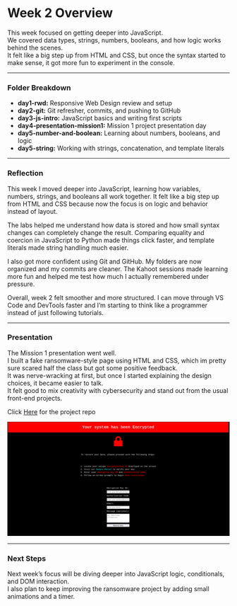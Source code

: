 # Week 2 Overview

This week focused on getting deeper into JavaScript.  
We covered data types, strings, numbers, booleans, and how logic works behind the scenes.  
It felt like a big step up from HTML and CSS, but once the syntax started to make sense, it got more fun to experiment in the console.

---

### Folder Breakdown
- **day1-rwd:** Responsive Web Design review and setup  
- **day2-git:** Git refresher, commits, and pushing to GitHub  
- **day3-js-intro:** JavaScript basics and writing first scripts  
- **day4-presentation-mission1:** Mission 1 project presentation day  
- **day5-number-and-boolean:** Learning about numbers, booleans, and logic  
- **day5-string:** Working with strings, concatenation, and template literals  

---

### Reflection
This week I moved deeper into JavaScript, learning how variables, numbers, strings, and booleans all work together.
It felt like a big step up from HTML and CSS because now the focus is on logic and behavior instead of layout.

The labs helped me understand how data is stored and how small syntax changes can completely change the result.
Comparing equality and coercion in JavaScript to Python made things click faster, and template literals made string handling much easier.

I also got more confident using Git and GitHub. My folders are now organized and my commits are cleaner.
The Kahoot sessions made learning more fun and helped me test how much I actually remembered under pressure.

Overall, week 2 felt smoother and more structured. I can move through VS Code and DevTools faster and I’m starting to think like a programmer instead of just following tutorials.

---

### Presentation
The Mission 1 presentation went well.  
I built a fake ransomware-style page using HTML and CSS, which im pretty sure scared half the class but got some positive feedback.  
It was nerve-wracking at first, but once I started explaining the design choices, it became easier to talk.  
It felt good to mix creativity with cybersecurity and stand out from the usual front-end projects.

Click [Here](https://github.com/lolipop316/ransomware-simulation-ui) for the project repo

<img src="./ransomware-site.png" width="600">


---

### Next Steps
Next week’s focus will be diving deeper into JavaScript logic, conditionals, and DOM interaction.  
I also plan to keep improving the ransomware project by adding small animations and a timer.
